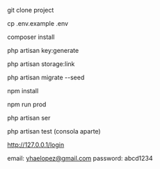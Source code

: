 <p>git clone project</p>
<p>cp .env.example .env</p>
<p>composer install</p>
<p>php artisan key:generate</p>
<p>php artisan storage:link</p>
<p>php artisan migrate --seed</p>
<p>npm install</p>
<p>npm run prod</p>
<p>php artisan ser</p>
<p>php artisan test (consola aparte)</p>

http://127.0.0.1/login

email: yhaelopez@gmail.com
password: abcd1234
